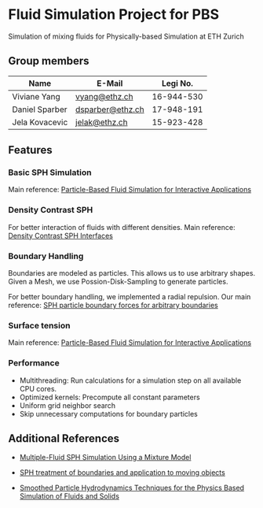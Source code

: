 # Fluid Simulation Project for PBS

Simulation of mixing fluids for Physically-based Simulation at ETH Zurich

## Group members

|Name | E-Mail | Legi No.  |
|----------------|------------------|------------|
| Viviane Yang   | vyang@ethz.ch    | 16-944-530 |
| Daniel Sparber | dsparber@ethz.ch | 17-948-191 |
| Jela Kovacevic | jelak@ethz.ch    | 15-923-428 |


## Features

### Basic SPH Simulation
Main reference: [Particle-Based Fluid Simulation for Interactive Applications][mueller03]

### Density Contrast SPH
For better interaction of fluids with different densities. 
Main reference: [Density Contrast SPH Interfaces](https://www.zora.uzh.ch/id/eprint/9734/2/Solenthaler_sca08.pdf)

### Boundary Handling
Boundaries are modeled as particles. This allows us to use arbitrary shapes. Given a Mesh, we use Possion-Disk-Sampling 
to generate particles. 

For better boundary handling, we implemented a radial repulsion. Our main reference: 
[SPH particle boundary forces for arbitrary boundaries](https://www.sciencedirect.com/science/article/pii/S0010465509001544?casa_token=YGFEttNytVgAAAAA:CGjWZReNwk5orC4WUZWbjSsogiBcs_-GzpyxiqwOHzSNtcn3yR3lH0zH2PrYYdvR__G3_ercAeQ)

### Surface tension
Main reference: [Particle-Based Fluid Simulation for Interactive Applications][mueller03]


### Performance
- Multithreading: Run calculations for a simulation step on all available CPU cores.
- Optimized kernels: Precompute all constant parameters
- Uniform grid neighbor search
- Skip unnecessary computations for boundary particles


## Additional References

- [Multiple-Fluid SPH Simulation Using a Mixture Model](https://dl.acm.org/doi/pdf/10.1145/2645703)

- [SPH treatment of boundaries and application to moving objects](http://www.unige.ch/math/folks/sutti/SPH_2019.pdf)
  
- [Smoothed Particle Hydrodynamics Techniques for the Physics Based Simulation of Fluids and Solids](https://interactivecomputergraphics.github.io/SPH-Tutorial/pdf/SPH_Tutorial.pdf)


[mueller03]: https://matthias-research.github.io/pages/publications/sca03.pdf
